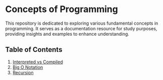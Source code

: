 # Concepts of Programming

This repository is dedicated to exploring various fundamental concepts in programming. It serves as a documentation resource for study purposes, providing insights and examples to enhance understanding.

## Table of Contents

1. [Interpreted vs Compiled](./interpreted-vs-compiled)
2. [Big O Notation](./big-O-notation/)
3. [Recursion](./recursion/)

